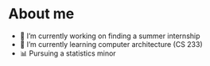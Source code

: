 # About me

- 🔭 I’m currently working on finding a summer internship
- 🌱 I’m currently learning computer architecture (CS 233)
- 📊 Pursuing a statistics minor
